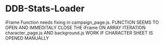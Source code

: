 # DDB-Stats-Loader
iFrame Function needs fixing in campaign_page.js.
FUNCTION SEEMS TO OPEN AND IMMEDITALY CLOSE THE iFrame ON ARRAY ITERATION
character_page.js AND background.js WORK IF CHARACTER SHEET IS OPENED MANUALLY
